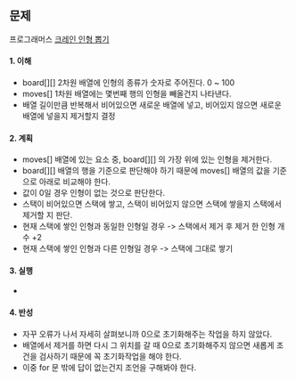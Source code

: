 ## 문제

프로그래머스 [크레인 인형 뽑기](https://school.programmers.co.kr/learn/courses/30/lessons/64061?language=java)

#### 1. 이해

- board[][] 2차원 배열에 인형의 종류가 숫자로 주어진다. 0 ~ 100
- moves[] 1차원 배열에는 몇번째 행의 인형을 빼올건지 나타낸다.
- 배열 길이만큼 반복해서 비어있으면 새로운 배열에 넣고, 비어있지 않으면 새로운 배열에 넣을지 제거할지 결정

#### 2. 계획

- moves[] 배열에 있는 요소 중, board[][] 의 가장 위에 있는 인형을 제거한다.
- board[][] 배열의 행을 기준으로 판단해야 하기 때문에 moves[] 배열의 값을 기준으로 아래로 비교해야 한다.
- 값이 0일 경우 인형이 없는 것으로 판단한다.
- 스택이 비어있으면 스택에 쌓고, 스택이 비어있지 않으면 스택에 쌓을지 스택에서 제거할 지 판단.
- 현재 스택에 쌓인 인형과 동일한 인형일 경우 -> 스택에서 제거 후 제거 한 인형 개수 +2
- 현재 스택에 쌓인 인형과 다른 인형일 경우 -> 스택에 그대로 쌓기

#### 3. 실행
- 

#### 4. 반성

- 자꾸 오류가 나서 자세히 살펴보니까 0으로 초기화해주는 작업을 하지 않았다.
- 배열에서 제거를 하면 다시 그 위치를 갈 때 0으로 초기화해주지 않으면 새롭게 조건을 검사하기 때문에 꼭 초기화작업을 해야 한다.
- 이중 for 문 밖에 답이 없는건지 조언을 구해봐야 한다.

